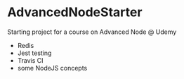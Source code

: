 # AdvancedNodeStarter
Starting project for a course on Advanced Node @ Udemy
- Redis
- Jest testing
- Travis CI
- some NodeJS concepts